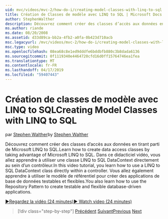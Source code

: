 ```yaml
---
uid: mvc/videos/mvc-2/how-do-i/creating-model-classes-with-linq-to-sql
title: Création de Classes de modèle avec LINQ to SQL | Microsoft Docs
author: StephenWalther
description: Découvrez comment créer des classes d’accès aux données en tirant parti de Microsoft LINQ to SQL. Dans ce didacticiel vidéo, vous allez apprendre à utiliser un DataContext LINQ to SQL...
ms.author: riande
ms.date: 08/20/2008
ms.assetid: d33d89ca-bb2a-4fb2-a0fa-0b423d710acb
msc.legacyurl: /mvc/videos/mvc-2/how-do-i/creating-model-classes-with-linq-to-sql
msc.type: video
ms.openlocfilehash: 08ea68c8e1ed9dddfe6bddbfb880c3b8dada6136
ms.sourcegitcommit: 0f1119340e4464720cfd16d0ff15764746ea1fea
ms.translationtype: MT
ms.contentlocale: fr-FR
ms.lasthandoff: 04/17/2019
ms.locfileid: "59407443"
---
```

# <a name="creating-model-classes-with-linq-to-sql"></a><span data-ttu-id="5aa84-104">Création de classes de modèle avec LINQ to SQL</span><span class="sxs-lookup"><span data-stu-id="5aa84-104">Creating Model Classes with LINQ to SQL</span></span>

<span data-ttu-id="5aa84-105">par [Stephen Walther](https://github.com/StephenWalther)</span><span class="sxs-lookup"><span data-stu-id="5aa84-105">by [Stephen Walther](https://github.com/StephenWalther)</span></span>

<span data-ttu-id="5aa84-106">Découvrez comment créer des classes d’accès aux données en tirant parti de Microsoft LINQ to SQL.</span><span class="sxs-lookup"><span data-stu-id="5aa84-106">Learn how to create data access classes by taking advantage of Microsoft LINQ to SQL.</span></span> <span data-ttu-id="5aa84-107">Dans ce didacticiel vidéo, vous allez apprendre à utiliser une classe LINQ to SQL DataContext directement au sein d’un contrôleur.</span><span class="sxs-lookup"><span data-stu-id="5aa84-107">In this video tutorial, you learn how to use a LINQ to SQL DataContext class directly within a controller.</span></span> <span data-ttu-id="5aa84-108">Vous allez également apprendre à utiliser le modèle de référentiel pour créer des applications de base de données testables et flexibles.</span><span class="sxs-lookup"><span data-stu-id="5aa84-108">You also learn how to use the Repository Pattern to create testable and flexible database-driven applications.</span></span>

[<span data-ttu-id="5aa84-109">&#9654;Regardez la vidéo (24 minutes)</span><span class="sxs-lookup"><span data-stu-id="5aa84-109">&#9654; Watch video (24 minutes)</span></span>](https://channel9.msdn.com/Blogs/ASP-NET-Site-Videos/creating-model-classes-with-linq-to-sql)

> [!div class="step-by-step"]
> <span data-ttu-id="5aa84-110">[Précédent](creating-custom-html-helpers.md)
> [Suivant](displaying-a-table-of-database-data.md)</span><span class="sxs-lookup"><span data-stu-id="5aa84-110">[Previous](creating-custom-html-helpers.md)
[Next](displaying-a-table-of-database-data.md)</span></span>
